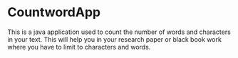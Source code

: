 # CountwordApp
This is a java application used to count the number of words and characters in your text. This will help you in your research paper or black book work where you have to limit to characters and words. 
